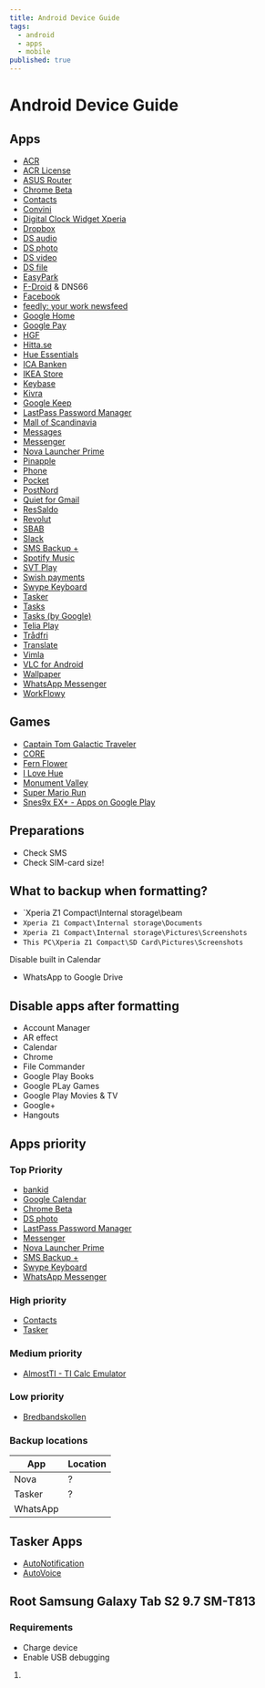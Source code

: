 ```yaml
---
title: Android Device Guide
tags:
  - android
  - apps
  - mobile
published: true
---
```


# Android Device Guide

## Apps

* [ACR](https://play.google.com/store/apps/details?id=com.nll.acr&rdid=com.nll.acr)
* [ACR License](https://play.google.com/store/apps/details?id=com.nll.acr.license)
* [ASUS Router](https://play.google.com/store/apps/details?id=com.asus.aihome)
* [Chrome Beta](https://play.google.com/store/apps/details?id=com.chrome.beta)
* [Contacts](https://play.google.com/store/apps/details?id=com.google.android.contacts)
* [Convini](https://play.google.com/store/apps/details?id=se.matpajobbet&rdid=se.matpajobbet)
* [Digital Clock Widget Xperia](https://play.google.com/store/apps/details?id=com.sonyericsson.digitalclockwidget2)
* [Dropbox](https://play.google.com/store/apps/details?id=com.dropbox.android)
* [DS audio](https://play.google.com/store/apps/details?id=com.synology.DSaudio)
* [DS photo](https://play.google.com/store/apps/details?id=com.synology.dsphoto)
* [DS video](https://play.google.com/store/apps/details?id=com.synology.dsvideo)
* [DS file](https://play.google.com/store/apps/details?id=com.synology.DSfile)
* [EasyPark](https://play.google.com/store/apps/details?id=net.easypark.android)
* [F-Droid](https://f-droid.org/en/) & DNS66
* [Facebook](https://play.google.com/store/apps/details?id=com.facebook.katana)
* [feedly: your work newsfeed](https://play.google.com/store/apps/details?id=com.devhd.feedly)
* [Google Home](https://play.google.com/store/apps/details?id=com.google.android.apps.chromecast.app)
* [Google Pay](https://play.google.com/store/apps/details?id=com.google.android.apps.walletnfcrel&rdid=com.google.android.apps.walletnfcrel)
* [HGF](https://play.google.com/store/apps/details?id=com.mywidz.mwp.hb.app.hyresgastforeningen.wrapper.android)
* [Hitta.se](https://play.google.com/store/apps/details?id=se.hitta.android.app)
* [Hue Essentials](https://play.google.com/store/apps/details?id=com.superthomaslab.hueessentials)
* [ICA Banken](https://play.google.com/store/apps/details?id=se.icabanken)
* [IKEA Store](https://play.google.com/store/apps/details?id=com.ikea.kompis)
* [Keybase](https://play.google.com/store/apps/details?id=io.keybase.ossifrage)
* [Kivra](https://play.google.com/store/apps/details?id=com.kivra.Kivra)
* [Google Keep](https://play.google.com/store/apps/details?id=com.google.android.keep)
* [LastPass Password Manager](https://play.google.com/store/apps/details?id=com.lastpass.lpandroid)
* [Mall of Scandinavia](https://play.google.com/store/apps/details?id=com.unibail.mallofscandinavia)
* [Messages](https://play.google.com/store/apps/details?id=com.google.android.apps.messaging&rdid=com.google.android.apps.messaging)
* [Messenger](https://play.google.com/store/apps/details?id=com.google.android.apps.messaging)
* [Nova Launcher Prime](https://play.google.com/store/apps/details?id=com.teslacoilsw.launcher.prime)
* [Pinapple](https://play.google.com/store/apps/details?id=se.oscarb.pinapple)
* [Phone](https://play.google.com/store/apps/details?id=com.google.android.dialer)
* [Pocket](https://play.google.com/store/apps/details?id=com.ideashower.readitlater.pro)
* [PostNord ](https://play.google.com/store/apps/details?id=se.postnord.private)
* [Quiet for Gmail](https://play.google.com/store/apps/details?id=com.sgarcia.quiet_for_gmail)
* [ResSaldo](https://play.google.com/store/apps/details?id=se.supertips.android.ressaldo)
* [Revolut](https://play.google.com/store/apps/details?id=com.revolut.revolut)
* [SBAB](https://play.google.com/store/apps/details?id=se.sbab.bankapp)
* [Slack](https://play.google.com/store/apps/details?id=com.Slack)
* [SMS Backup +](https://play.google.com/store/apps/details?id=com.zegoggles.smssync)
* [Spotify Music](https://play.google.com/store/apps/details?id=com.spotify.music)
* [SVT Play](https://play.google.com/store/apps/details?id=se.svt.android.svtplay)
* [Swish payments](https://play.google.com/store/apps/details?id=se.bankgirot.swish)
* [Swype Keyboard](https://play.google.com/store/apps/details?id=com.nuance.swype.dtc)
* [Tasker](https://play.google.com/store/apps/details?id=net.dinglisch.android.taskerm)
* [Tasks](https://play.google.com/store/apps/details?id=ch.teamtasks.tasks.paid)
* [Tasks (by Google)](https://play.google.com/store/apps/details?id=com.google.android.apps.tasks&rdid=com.google.android.apps.tasks)
* [Telia Play](https://play.google.com/store/apps/details?id=com.teliasonera.telia.playplus)
* [Trådfri](https://play.google.com/store/apps/details?id=com.ikea.tradfri.lighting)
* [Translate](https://play.google.com/store/apps/details?id=com.google.android.apps.translate)
* [Vimla](https://play.google.com/store/apps/details?id=com.vimlaapp)
* [VLC for Android](https://play.google.com/store/apps/details?id=org.videolan.vlc)
* [Wallpaper](https://play.google.com/store/apps/details?id=com.google.android.apps.wallpaper)
* [WhatsApp Messenger](https://play.google.com/store/apps/details?id=com.whatsapp)
* [WorkFlowy](https://play.google.com/store/apps/details?id=com.workflowy.android)

## Games
* [Captain Tom Galactic Traveler](https://play.google.com/store/apps/details?id=com.picodongames.CaptainTomGT)
* [CORE](https://play.google.com/store/apps/details?id=am.fury.core)
* [Fern Flower](https://play.google.com/store/apps/details?id=pl.macaque.FernFlower)
* [I Love Hue](https://play.google.com/store/apps/details?id=com.zutgames.ilovehue)
* [Monument Valley](https://play.google.com/store/apps/details?id=com.ustwo.monumentvalley)
* [Super Mario Run](https://play.google.com/store/apps/details?id=com.nintendo.zara)
* [Snes9x EX+ - Apps on Google Play](https://play.google.com/store/apps/details?id=com.explusalpha.Snes9xPlus)

## Preparations

* Check SMS
* Check SIM-card size!

## What to backup when formatting?


* `Xperia Z1 Compact\Internal storage\beam
* `Xperia Z1 Compact\Internal storage\Documents`
* `Xperia Z1 Compact\Internal storage\Pictures\Screenshots`
* `This PC\Xperia Z1 Compact\SD Card\Pictures\Screenshots`


Disable built in Calendar


* WhatsApp to Google Drive


## Disable apps after formatting

* Account Manager
* AR effect
* Calendar
* Chrome
* File Commander
* Google Play Books
* Google PLay Games
* Google Play Movies & TV
* Google+ 
* Hangouts


## Apps priority

### Top Priority
* [bankid](https://play.google.com/store/apps/details?id=com.bankid.bus)
* [Google Calendar](https://play.google.com/store/apps/details?id=com.google.android.calendar)
* [Chrome Beta](https://play.google.com/store/apps/details?id=com.chrome.beta)
* [DS photo](https://play.google.com/store/apps/details?id=com.synology.dsphoto)
* [LastPass Password Manager](https://play.google.com/store/apps/details?id=com.lastpass.lpandroid)
* [Messenger](https://play.google.com/store/apps/details?id=com.google.android.apps.messaging)
* [Nova Launcher Prime](https://play.google.com/store/apps/details?id=com.teslacoilsw.launcher.prime)
* [SMS Backup +](https://play.google.com/store/apps/details?id=com.zegoggles.smssync)
* [Swype Keyboard](https://play.google.com/store/apps/details?id=com.nuance.swype.dtc)
* [WhatsApp Messenger](https://play.google.com/store/apps/details?id=com.whatsapp)


### High priority

* [Contacts](https://play.google.com/store/apps/details?id=com.google.android.contacts)
* [Tasker](https://play.google.com/store/apps/details?id=net.dinglisch.android.taskerm)

### Medium priority

* [AlmostTI - TI Calc Emulator](https://play.google.com/store/apps/details?id=com.fms.ati)

### Low priority

* [Bredbandskollen](https://play.google.com/store/apps/details?id=se.iis.bbk)


### Backup locations

App | Location
----|---------
Nova | ?
Tasker | ? 
WhatsApp |


## Tasker Apps

* [AutoNotification](https://play.google.com/store/apps/details?id=com.joaomgcd.autonotification)
* [AutoVoice](https://play.google.com/store/apps/details?id=com.joaomgcd.autovoice)


## Root Samsung Galaxy Tab S2 9.7 SM-T813

### Requirements

* Charge device
* Enable USB debugging


1. 





